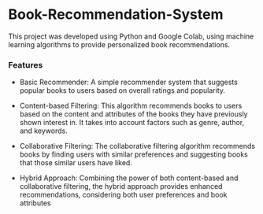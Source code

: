 # Book-Recommendation-System
This project was developed using Python and Google Colab, using machine learning algorithms to provide personalized book recommendations.

### Features
- Basic Recommender: A simple recommender system that suggests popular books to users based on overall ratings and popularity.

- Content-based Filtering: This algorithm recommends books to users based on the content and attributes of the books they have previously shown interest in. It takes into account factors such as genre, author, and keywords.

- Collaborative Filtering: The collaborative filtering algorithm recommends books by finding users with similar preferences and suggesting books that those similar users have liked.

- Hybrid Approach: Combining the power of both content-based and collaborative filtering, the hybrid approach provides enhanced recommendations, considering both user preferences and book attributes
